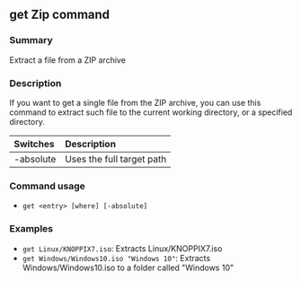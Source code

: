## get Zip command

### Summary

Extract a file from a ZIP archive

### Description

If you want to get a single file from the ZIP archive, you can use this command to extract such file to the current working directory, or a specified directory.

| Switches | Description
|:----------|:------------
| -absolute | Uses the full target path

### Command usage

* `get <entry> [where] [-absolute]`

### Examples

* `get Linux/KNOPPIX7.iso`: Extracts Linux/KNOPPIX7.iso
* `get Windows/Windows10.iso "Windows 10"`: Extracts Windows/Windows10.iso to a folder called "Windows 10"